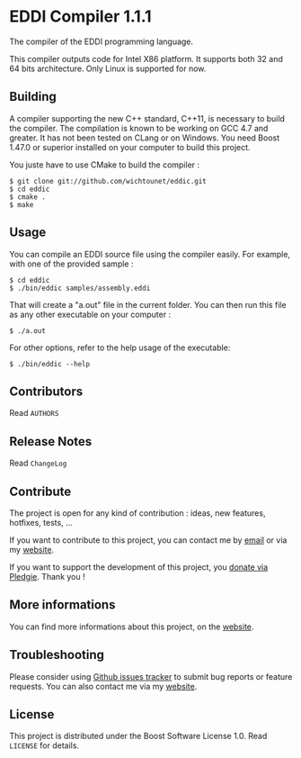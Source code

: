 # EDDI Compiler 1.1.1 #

The compiler of the EDDI programming language. 

This compiler outputs code for Intel X86 platform. It supports both 32 and 64 bits architecture. Only Linux is supported for now. 

## Building ##

A compiler supporting the new C++ standard, C++11, is necessary to build the compiler. The compilation is known to be working on GCC 4.7 and greater. It has not been tested on CLang or on Windows. You need Boost 1.47.0 or superior installed on your computer to build this project. 

You juste have to use CMake to build the compiler : 

    $ git clone git://github.com/wichtounet/eddic.git
    $ cd eddic
    $ cmake .
    $ make

## Usage ##

You can compile an EDDI source file using the compiler easily. For example, with one of the provided sample : 

    $ cd eddic
    $ ./bin/eddic samples/assembly.eddi

That will create a "a.out" file in the current folder. You can then run this file as any other executable on your computer : 

    $ ./a.out

For other options, refer to the help usage of the executable:

    $ ./bin/eddic --help

## Contributors ##

Read `AUTHORS`

## Release Notes ##

Read `ChangeLog`

## Contribute ##

The project is open for any kind of contribution : ideas, new features, hotfixes, tests, ...

If you want to contribute to this project, you can contact me by [email](baptiste.wicht@gmail.com) or via my [website](http://baptiste-wicht.com/).

If you want to support the development of this project, you [donate via Pledgie](http://pledgie.com/campaigns/16583). Thank you !

## More informations ##

You can find more informations about this project, on the [website](http://baptiste-wicht.com/).

## Troubleshooting ##

Please consider using [Github issues tracker](http://github.com/wichtounet/eddic/issues) to submit bug reports or feature requests. You can also contact me via my [website](http://baptiste-wicht.com/). 

## License ##

This project is distributed under the Boost Software License 1.0. Read `LICENSE` for details.
